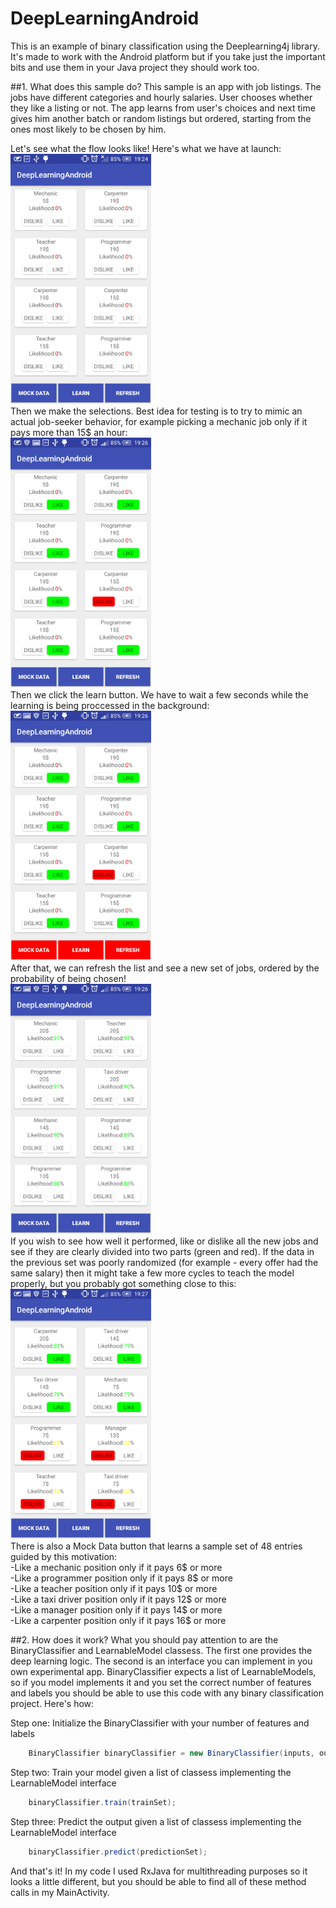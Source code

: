 DeepLearningAndroid
===================================

This is an example of binary classification using the Deeplearning4j library. It's made to work with the Android platform but if you take just the important bits and use them in your Java project they should work too.
<br />

##1. What does this sample do?
This sample is an app with job listings. The jobs have different categories and hourly salaries. User chooses whether they like a listing or not. The app learns from user's choices and next time gives him another batch or random listings but ordered, starting from the ones most likely to be chosen by him.

Let's see what the flow looks like! Here's what we have at launch:
<br />
<img src="screenshots/1.png" height="400" alt="Screenshot"/>
<br />
Then we make the selections. Best idea for testing is to try to mimic an actual job-seeker behavior, for example picking a mechanic job only if it pays more than 15$ an hour:
<br />
<img src="screenshots/2.png" height="400" alt="Screenshot"/>
<br />
Then we click the learn button. We have to wait a few seconds while the learning is being proccessed in the background:
<br />
<img src="screenshots/3.png" height="400" alt="Screenshot"/>
<br />
After that, we can refresh the list and see a new set of jobs, ordered by the probability of being chosen!
<br />
<img src="screenshots/4.png" height="400" alt="Screenshot"/>
<br />
If you wish to see how well it performed, like or dislike all the new jobs and see if they are clearly divided into two parts (green and red). If the data in the previous set was poorly randomized (for example - every offer had the same salary) then it might take a few more cycles to teach the model properly, but you probably got something close to this:
<br />
<img src="screenshots/5.png" height="400" alt="Screenshot"/>
<br />
There is also a Mock Data button that learns a sample set of 48 entries guided by this motivation:
<br />
-Like a mechanic    position only if it pays 6$ or more
<br />
-Like a programmer  position only if it pays 8$ or more
<br />
-Like a teacher     position only if it pays 10$ or more
<br />
-Like a taxi driver position only if it pays 12$ or more
<br />
-Like a manager     position only if it pays 14$ or more
<br />
-Like a carpenter   position only if it pays 16$ or more

##2. How does it work?
What you should pay attention to are the BinaryClassifier and LearnableModel classess. The first one provides the deep learning logic. The second is an interface you can implement in you own experimental app. BinaryClassifier expects a list of LearnableModels, so if you model implements it and you set the correct number of features and labels you should be able to use this code with any binary classification project. Here's how:

Step one: Initialize the BinaryClassifier with your number of features and labels
```java
    BinaryClassifier binaryClassifier = new BinaryClassifier(inputs, outputs);
```

Step two: Train your model given a list of classess implementing the LearnableModel interface
```java
    binaryClassifier.train(trainSet);
```

Step three: Predict the output given a list of classess implementing the LearnableModel interface
```java
    binaryClassifier.predict(predictionSet);
```

And that's it! In my code I used RxJava for multithreading purposes so it looks a little different, but you should be able to find all of these method calls in my MainActivity.